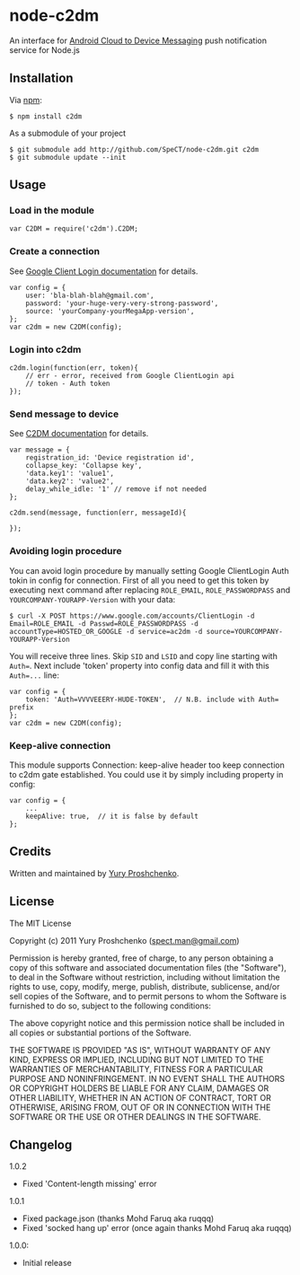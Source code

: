 # node-c2dm
An interface for [Android Cloud to Device Messaging][1] push notification service for Node.js

## Installation

Via [npm][4]:

    $ npm install c2dm
    
As a submodule of your project

    $ git submodule add http://github.com/SpeCT/node-c2dm.git c2dm
    $ git submodule update --init

## Usage
### Load in the module

    var C2DM = require('c2dm').C2DM;

### Create a connection
See [Google Client Login documentation][2] for details.

    var config = {
        user: 'bla-blah-blah@gmail.com',
        password: 'your-huge-very-very-strong-password',
        source: 'yourCompany-yourMegaApp-version', 
    };
    var c2dm = new C2DM(config);

### Login into c2dm

    c2dm.login(function(err, token){
        // err - error, received from Google ClientLogin api
        // token - Auth token
    });
    
### Send message to device
See [C2DM documentation][3] for details.

    var message = {
        registration_id: 'Device registration id',
        collapse_key: 'Collapse key',
        'data.key1': 'value1',
        'data.key2': 'value2',
        delay_while_idle: '1' // remove if not needed
    };
    
    c2dm.send(message, function(err, messageId){

    });

### Avoiding login procedure
You can avoid login procedure by manually setting Google ClientLogin Auth tokin in config for connection.
First of all you need to get this token by executing next command after replacing `ROLE_EMAIL`, `ROLE_PASSWORDPASS` and `YOURCOMPANY-YOURAPP-Version` with your data:

    $ curl -X POST https://www.google.com/accounts/ClientLogin -d Email=ROLE_EMAIL -d Passwd=ROLE_PASSWORDPASS -d accountType=HOSTED_OR_GOOGLE -d service=ac2dm -d source=YOURCOMPANY-YOURAPP-Version	

You will receive three lines. Skip `SID` and `LSID` and copy line starting with `Auth=`. Next include 'token' property into config data and fill it with this `Auth=...` line:

    var config = {
        token: 'Auth=VVVVEEERY-HUDE-TOKEN',  // N.B. include with Auth= prefix
    };
    var c2dm = new C2DM(config);

### Keep-alive connection
This module supports Connection: keep-alive header too keep connection to c2dm gate established. You could use it by simply including property in config:

    var config = {
        ...
        keepAlive: true,  // it is false by default
    };


## Credits

Written and maintained by [Yury Proshchenko][5].

## License

The MIT License

Copyright (c) 2011 Yury Proshchenko (spect.man@gmail.com)

Permission is hereby granted, free of charge, to any person obtaining a copy of this software and associated documentation files (the "Software"), to deal in the Software without restriction, including without limitation the rights to use, copy, modify, merge, publish, distribute, sublicense, and/or sell copies of the Software, and to permit persons to whom the Software is furnished to do so, subject to the following conditions:

The above copyright notice and this permission notice shall be included in all copies or substantial portions of the Software.

THE SOFTWARE IS PROVIDED "AS IS", WITHOUT WARRANTY OF ANY KIND, EXPRESS OR IMPLIED, INCLUDING BUT NOT LIMITED TO THE WARRANTIES OF MERCHANTABILITY, FITNESS FOR A PARTICULAR PURPOSE AND NONINFRINGEMENT. IN NO EVENT SHALL THE AUTHORS OR COPYRIGHT HOLDERS BE LIABLE FOR ANY CLAIM, DAMAGES OR OTHER LIABILITY, WHETHER IN AN ACTION OF CONTRACT, TORT OR OTHERWISE, ARISING FROM, OUT OF OR IN CONNECTION WITH THE SOFTWARE OR THE USE OR OTHER DEALINGS IN THE SOFTWARE.

[1]: http://code.google.com/android/c2dm/index.html
[2]: http://code.google.com/apis/accounts/docs/AuthForInstalledApps.html#Request
[3]: http://code.google.com/android/c2dm/index.html#push
[4]: http://github.com/isaacs/npm
[5]: http://facebook.com/spect.man

## Changelog

1.0.2

  - Fixed 'Content-length missing' error

1.0.1

  - Fixed package.json (thanks Mohd Faruq aka ruqqq)
  - Fixed 'socked hang up' error (once again thanks Mohd Faruq aka ruqqq)

1.0.0:

  - Initial release